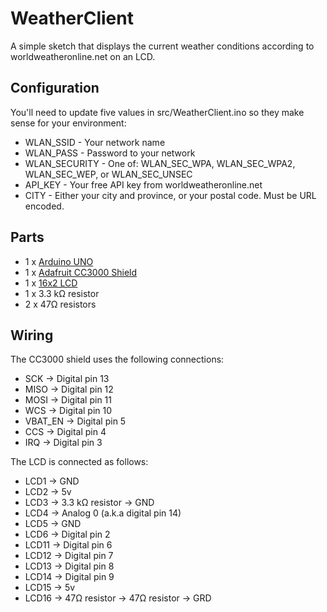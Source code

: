 WeatherClient
=============

A simple sketch that displays the current weather conditions according to worldweatheronline.net
on an LCD.

## Configuration

You'll need to update five values in src/WeatherClient.ino so they make sense for your environment:

 * WLAN\_SSID     - Your network name
 * WLAN\_PASS     - Password to your network
 * WLAN\_SECURITY - One of: WLAN\_SEC\_WPA, WLAN\_SEC\_WPA2, WLAN\_SEC\_WEP, or WLAN\_SEC\_UNSEC
 * API\_KEY       - Your free API key from worldweatheronline.net
 * CITY           - Either your city and province, or your postal code. Must be URL encoded.

## Parts

 * 1 x [Arduino UNO](https://www.sparkfun.com/products/retired/9950)
 * 1 x [Adafruit CC3000 Shield](http://www.bc-robotics.com/shop/adafruit-cc3000-wifi-shield/)
 * 1 x [16x2 LCD](https://www.sparkfun.com/products/709)
 * 1 x 3.3 k&#8486; resistor
 * 2 x 47&#8486; resistors

## Wiring

The CC3000 shield uses the following connections:

 * SCK      -> Digital pin 13
 * MISO     -> Digital pin 12
 * MOSI     -> Digital pin 11
 * WCS      -> Digital pin 10
 * VBAT\_EN -> Digital pin 5
 * CCS      -> Digital pin 4
 * IRQ      -> Digital pin 3


The LCD is connected as follows:

 * LCD1  -> GND
 * LCD2  -> 5v
 * LCD3  -> 3.3 k&#8486; resistor -> GND
 * LCD4  -> Analog 0 (a.k.a digital pin 14)
 * LCD5  -> GND
 * LCD6  -> Digital pin 2
 * LCD11 -> Digital pin 6
 * LCD12 -> Digital pin 7
 * LCD13 -> Digital pin 8
 * LCD14 -> Digital pin 9
 * LCD15 -> 5v
 * LCD16 -> 47&#8486; resistor -> 47&#8486; resistor -> GRD
